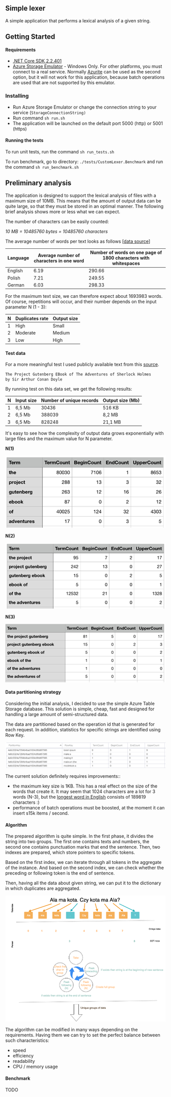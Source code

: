 ## Simple lexer

A simple application that performs a lexical analysis of a given string.

## Getting Started

#### Requirements

* [.NET Core SDK 2.2.401](https://dotnet.microsoft.com/download/thank-you/dotnet-sdk-2.2.401-macos-x64-installer)
* [Azure Storage Emulator](https://go.microsoft.com/fwlink/?linkid=717179&clcid=0x409) - Windows Only. For other platforms, you must connect to a real service. Normally [Azurite](https://github.com/Azure/Azurite) can be used as the second option, but it will not work for this application, because batch operations are used that are not supported by this emulator.

### Installing

* Run Azure Storage Emulator or change the connection string to your service (`StorageConnectionString)`
* Run command `sh run.sh`
* The application will be launched on the default port 5000 (http) or 5001 (https)

#### Running the tests

To run unit tests, run the command `sh run_tests.sh`

To run benchmark, go to directory: `./tests/CustomLexer.Benchmark` and  run the command `sh run_benchmark.sh`



## Preliminary analysis

The application is designed to support the lexical analysis of files with a maximum size of 10MB. This means that the amount of output data can be quite large, so that they must be stored in an optimal manner. The following brief analysis shows more or less what we can expect.

The number of characters can be easily counted:

*10 MB = 10485760 bytes = 10485760 characters*

The average number of words per text looks as follows [[data source](https://diuna.biz/length-of-words-average-number-of-characters-in-a-word/)]

| Language | Average number of characters in one word | Number of words on one page of 1800 characters with whitespaces |
| -------- | ---------------------------------------- | ------------------------------------------------------------ |
| English  | 6.19                                     | 290.66                                                       |
| Polish   | 7.21                                     | 249.55                                                       |
| German   | 6.03                                     | 298.33                                                       |

For the maximum text size, we can therefore expect about 1693983 words. Of course, repetitions will occur, and their number depends on the input parameter N (1 - 3):

| N    | Duplicates rate | Output size |
| ---- | --------------- | ----------- |
| 1    | High            | Small       |
| 2    | Moderate        | Medium      |
| 3    | Low             | High        |

#### Test data

For a more meaningful test I used publicly available text from this [source](https://norvig.com/big.txt). 

```
The Project Gutenberg EBook of The Adventures of Sherlock Holmes
by Sir Arthur Conan Doyle
```

By running test on this data set, we get the following results:

| N    | Input size | Number of unique records | Output size (Mb) |
| ---- | ---------- | ------------------------ | ---------------- |
| 1    | 6,5 Mb     | 30436                    | 516 KB           |
| 2    | 6,5 Mb     | 388039                   | 8,2 MB           |
| 3    | 6,5 Mb     | 828248                   | 21,1 MB          |

It's easy to see how the complexity of output data grows exponentially with large files and the maximum value for N parameter.

**N(1)**

![N1](https://raw.githubusercontent.com/pmaga/CustomLexer/master/docs/img_n1.png)

**N(2)**

![N2](https://raw.githubusercontent.com/pmaga/CustomLexer/master/docs/img_n2.png)

**N(3)**

![N3](https://raw.githubusercontent.com/pmaga/CustomLexer/master/docs/img_n3.png)



#### Data partitioning strategy

Considering the initial analysis, I decided to use the simple Azure Table Storage database. This solution is simple, cheap, fast and designed for handling a large amount of semi-structured data.

The data are partitioned based on the operation id that is generated for each request. In addition, statistics for specific strings are identified using Row Key. 

![N3](https://raw.githubusercontent.com/pmaga/CustomLexer/master/docs/img_tablestorage.png)

The current solution definitely requires improvements::

* the maximum key size is 1KB. This has a real effect on the size of the words that create it. It may seem that 1024 characters are a lot for 3 words (N-3), but the [longest word in English](https://en.wikipedia.org/wiki/Longest_word_in_English) consists of 189819 characters :)
* performance of batch operations must be boosted, at the moment it can insert s15k items / second.

#### Algorithm

The prepared algorithm is quite simple. In the first phase, it divides the string into two groups. The first one contains texts and numbers, the second one contains punctuation marks that end the sentence. Then, two indexes are prepared, which store pointers to specific tokens.

Based on the first index, we can iterate through all tokens in the aggregate of the instance. And based on the second index, we can check whether the preceding or following token is the end of sentence.

Then, having all the data about given string, we can put it to the dictionary in which duplicates are aggregated.

![N3](https://raw.githubusercontent.com/pmaga/CustomLexer/master/docs/img_algorithm.png)

The algorithm can be modified in many ways depending on the requirements. Having them we can try to set the perfect balance between such characteristics:
* speed
* efficiency
* readability
* CPU / memory usage

#### Benchmark

TODO